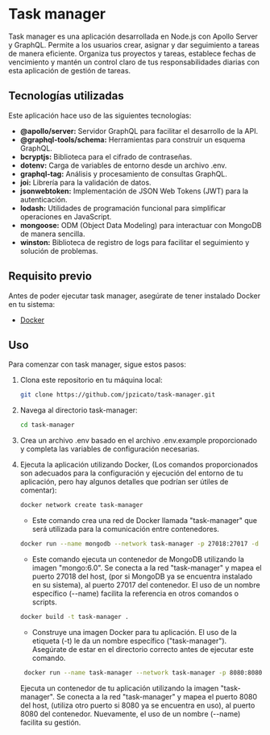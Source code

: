 # Task manager

Task manager es una aplicación desarrollada en Node.js con Apollo Server y GraphQL. Permite a los usuarios crear, asignar y dar seguimiento a tareas de manera eficiente. Organiza tus proyectos y tareas, establece fechas de vencimiento y mantén un control claro de tus responsabilidades diarias con esta aplicación de gestión de tareas.

## Tecnologías utilizadas

Este aplicación hace uso de las siguientes tecnologías:

- **@apollo/server:** Servidor GraphQL para facilitar el desarrollo de la API.
- **@graphql-tools/schema:** Herramientas para construir un esquema GraphQL.
- **bcryptjs:** Biblioteca para el cifrado de contraseñas.
- **dotenv:** Carga de variables de entorno desde un archivo .env.
- **graphql-tag:** Análisis y procesamiento de consultas GraphQL.
- **joi:** Librería para la validación de datos.
- **jsonwebtoken:** Implementación de JSON Web Tokens (JWT) para la autenticación.
- **lodash:** Utilidades de programación funcional para simplificar operaciones en JavaScript.
- **mongoose:** ODM (Object Data Modeling) para interactuar con MongoDB de manera sencilla.
- **winston:** Biblioteca de registro de logs para facilitar el seguimiento y solución de problemas.

## Requisito previo

Antes de poder ejecutar task manager, asegúrate de tener instalado Docker en tu sistema:

- [Docker](https://www.docker.com/get-started)

## Uso

Para comenzar con task manager, sigue estos pasos:

1. Clona este repositorio en tu máquina local:

   ```bash
   git clone https://github.com/jpzicato/task-manager.git
   ```

2. Navega al directorio task-manager:

   ```bash
   cd task-manager
   ```

3. Crea un archivo .env basado en el archivo .env.example proporcionado y completa las variables de configuración necesarias.

4. Ejecuta la aplicación utilizando Docker, (Los comandos proporcionados son adecuados para la configuración y ejecución del entorno de tu aplicación, pero hay algunos detalles que podrían ser útiles de comentar):

   ```bash
   docker network create task-manager
   ```

   - Este comando crea una red de Docker llamada "task-manager" que será utilizada para la comunicación entre contenedores.

   ```bash
   docker run --name mongodb --network task-manager -p 27018:27017 -d mongo:6.0
   ```

   - Este comando ejecuta un contenedor de MongoDB utilizando la imagen "mongo:6.0". Se conecta a la red "task-manager" y mapea el puerto 27018 del host, (por si MongoDB ya se encuentra instalado en su sistema), al puerto 27017 del contenedor. El uso de un nombre específico (--name) facilita la referencia en otros comandos o scripts.

   ```bash
   docker build -t task-manager .
   ```

   - Construye una imagen Docker para tu aplicación. El uso de la etiqueta (-t) le da un nombre específico ("task-manager"). Asegúrate de estar en el directorio correcto antes de ejecutar este comando.

   ```bash
    docker run --name task-manager --network task-manager -p 8080:8080 -d task-manager
   ```

   Ejecuta un contenedor de tu aplicación utilizando la imagen "task-manager". Se conecta a la red "task-manager" y mapea el puerto 8080 del host, (utiliza otro puerto si 8080 ya se encuentra en uso), al puerto 8080 del contenedor. Nuevamente, el uso de un nombre (--name) facilita su gestión.
